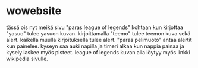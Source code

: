 # wowebsite
tässä ois nyt meikä sivu "paras league of legends" kohtaan kun kirjottaa "yasuo" tulee yasuon kuvan. kirjoittamalla "teemo" tulee teemon kuva sekä alert. kaikella muulla kirjoituksella tulee alert. "paras pelimuoto" antaa alertit kun painelee. kyseyn saa auki napilla ja timeri alkaa kun nappia painaa ja kysely laskee myös pisteet. league of legends kuvan alla löytyy myös linkki wikipedia sivulle.